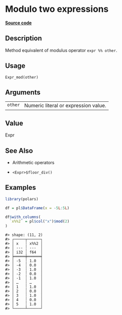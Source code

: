 

# Modulo two expressions

[**Source code**](https://github.com/pola-rs/r-polars/tree/main/R/expr__expr.R#L294)

## Description

Method equivalent of modulus operator <code>expr %% other</code>.

## Usage

<pre><code class='language-R'>Expr_mod(other)
</code></pre>

## Arguments

<table>
<tr>
<td style="white-space: nowrap; font-family: monospace; vertical-align: top">
<code id="other">other</code>
</td>
<td>
Numeric literal or expression value.
</td>
</tr>
</table>

## Value

Expr

## See Also

<ul>
<li>

Arithmetic operators

</li>
<li>

<code>\<Expr\>$floor_div()</code>

</li>
</ul>

## Examples

``` r
library(polars)

df = pl$DataFrame(x = -5L:5L)

df$with_columns(
  `x%%2` = pl$col("x")$mod(2)
)
```

    #> shape: (11, 2)
    #> ┌─────┬──────┐
    #> │ x   ┆ x%%2 │
    #> │ --- ┆ ---  │
    #> │ i32 ┆ f64  │
    #> ╞═════╪══════╡
    #> │ -5  ┆ 1.0  │
    #> │ -4  ┆ 0.0  │
    #> │ -3  ┆ 1.0  │
    #> │ -2  ┆ 0.0  │
    #> │ -1  ┆ 1.0  │
    #> │ …   ┆ …    │
    #> │ 1   ┆ 1.0  │
    #> │ 2   ┆ 0.0  │
    #> │ 3   ┆ 1.0  │
    #> │ 4   ┆ 0.0  │
    #> │ 5   ┆ 1.0  │
    #> └─────┴──────┘
